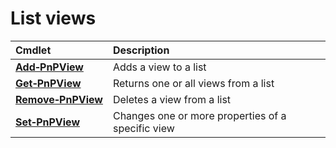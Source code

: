 # List views 
Cmdlet|Description
:-----|:----------
**[Add&#8209;PnPView](AddPnPView.md)** |Adds a view to a list
**[Get&#8209;PnPView](GetPnPView.md)** |Returns one or all views from a list
**[Remove&#8209;PnPView](RemovePnPView.md)** |Deletes a view from a list
**[Set&#8209;PnPView](SetPnPView.md)** |Changes one or more properties of a specific view
